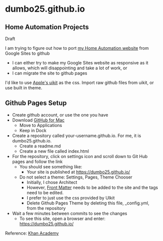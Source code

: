 # dumbo25.github.io
## Home Automation Projects

Draft

I am trying to figure out how to port [my Home Automation website](https://sites.google.com/site/cartwrightraspberrypiprojects/home) from Google Sites to github
* I can either try to make my Google Sites website as responsive as it allows, which will disappointing and take a lot of work, or
* I can migrate the site to github pages

I'd like to use [Apple's uikit](https://developer.apple.com/documentation/uikit) as the css. Import raw github files from uikit, or use built in theme.

## Github Pages Setup
* Create github account, or use the one you have
* Download [GitHub for Mac](http://mac.github.com/)
  * Move to Applications
  * Keep in Dock
* Create a repository called your-username.github.io. For me, it is dumbo25.github.io.
  * Create a readme.md 
  * Create a new file called index.html
* For the repository, click on settings icon and scroll down to Git Hub pages and follow the link
  * You should see something like:
    * Your site is published at https://dumbo25.github.io/
  * Do not select a theme: Settings, Pages, Theme Chooser
    * Initially, I chose Architect
    * However, [Front Matter](https://jekyllrb.com/docs/step-by-step/03-front-matter/) needs to be added to the site and the tags need to be edited. 
    * I prefer to just use the css provided by UIkit
    * Delete Github Pages Theme by deleting this file, _config.yml, from the repository
* Wait a few minutes between commits to see the changes
  * To see this site, open a browser and enter: https://dumbo25.github.io/

Reference: [Khan Academy](https://www.khanacademy.org/computing/computer-programming/html-css/web-development-tools/a/hosting-your-website-on-github)
